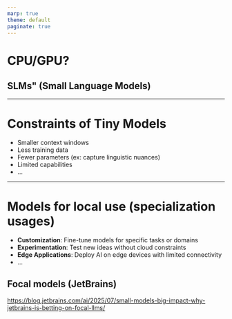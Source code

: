 ```yaml
---
marp: true
theme: default
paginate: true
---
```

<style>
.dodgerblue {
  color: dodgerblue;
}
</style>
# **CPU/GPU**?

## SLMs" (Small Language Models)


--- 
# Constraints of Tiny Models
- Smaller context windows
- Less training data
- Fewer parameters (ex: capture linguistic nuances)
- Limited capabilities
- ...

---
# Models for local use (specialization usages)
- **Customization**: Fine-tune models for specific tasks or domains
- **Experimentation**: Test new ideas without cloud constraints
- **Edge Applications**: Deploy AI on edge devices with limited connectivity
- ...

## Focal models (**JetBrains**)

https://blog.jetbrains.com/ai/2025/07/small-models-big-impact-why-jetbrains-is-betting-on-focal-llms/
